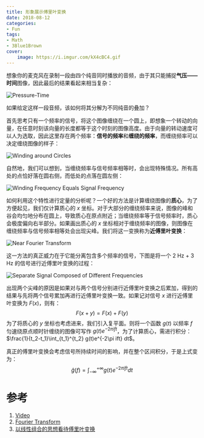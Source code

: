```yaml
---
title: 形象展示傅里叶变换
date: 2018-08-12
categories:
- Fun
tags:
- Math
- 3Blue1Brown
cover:
    image: https://i.imgur.com/kX4cBC4.gif
---
```


想象你的麦克风在录制一段由四个纯音同时播放的音频，由于其只能捕捉**气压——时间**图像，因此最后的结果看起来相当复杂：

![Pressure-Time](https://i.imgur.com/H5kzT4t.png)

如果给定这样一段音频，该如何将其分解为不同纯音的叠加？

首先思考只有一个频率的信号，将这个图像缠绕在一个圆上，即想象一个转动的向量，在任意时刻该向量的长度都等于这个时刻的图像高度。由于向量的转动速度可以人为选取，因此这里存在两个频率：**信号的频率**和**缠绕的频率**，而缠绕频率可以决定缠绕图像的样子：

![Winding around Circles](https://i.imgur.com/GqcrCg2.png)

自然地，我们可以想到，当缠绕频率与信号频率相等时，会出现特殊情况。所有高处的点恰好落在圆右侧，而低处的点落在圆左侧：

![Winding Frequency Equals Signal Frequency](https://i.imgur.com/B4FRdAs.png)

如何利用这个特性进行定量的分析呢？一个好的方法是计算缠绕图像的**质心**，为了方便起见，我们仅计算质心的 $x$ 坐标。对于大部分的缠绕频率来说，图像的峰和谷会均匀地分布在圆上，导致质心在原点附近；当缠绕频率等于信号频率时，质心会极度偏向右半部分。如果画出质心的 $x$ 坐标相对于缠绕频率的图像，则图像在缠绕频率与信号频率相等处会出现尖峰。我们将这一变换称为**近傅里叶变换**：

![Near Fourier Transform](https://i.imgur.com/Rd38ffU.png)

这一方法的真正威力在于它能分离包含多个频率的信号，下图是将一个 2 Hz + 3 Hz 的信号进行近傅里叶变换的过程：

![Separate Signal Composed of Different Frequencies](https://i.imgur.com/kX4cBC4.gif)

出现两个尖峰的原因是如果对与两个信号分别进行近傅里叶变换之后累加，得到的结果与先将两个信号累加再进行近傅里叶变换一致。如果记对信号 $x$ 进行近傅里叶变换为 $F(x)$，则有：
$$
F(x+y) = F(x) + F(y)
$$
为了将质心的 $y$ 坐标也考虑进来，我们引入复平面。则将一个函数 $g(t)$ 以频率 $f$ 匀速绕原点顺时针缠绕的图像可写作 $g(t)e^{-2\pi ift}$，为了计算质心，需进行积分：$\frac{1}{t_2-t_1}\int_{t_1}^{t_2} g(t)e^{-2\pi ift} dt$。

真正的傅里叶变换会考虑信号所持续时间的影响，并在整个区间积分，于是上式变为：
$$
\hat{g}(f) = \int_{-\infty}^{+\infty} g(t)e^{-2\pi ift} dt
$$

# 参考

1. [Video](https://www.bilibili.com/video/av19141078)
2. [Fourier Transform](https://en.wikipedia.org/wiki/Fourier_transform)
3. [以线性组合的思想看待傅里叶变换](https://www.matongxue.com/madocs/619.html)
